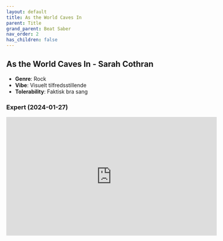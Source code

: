 ```yaml
---
layout: default
title: As the World Caves In
parent: Title
grand_parent: Beat Saber
nav_order: 2
has_children: false
---
```


## As the World Caves In - Sarah Cothran
- **Genre**: Rock
- **Vibe**: Visuelt tilfredsstillende
- **Tolerability**: Faktisk bra sang


### Expert (2024-01-27)

<iframe width="560" height="315" src="https://www.youtube.com/embed/wddjQyvFE7E?si=kK4lrMARYXlzzrIM" title="YouTube video player" frameborder="0" allow="accelerometer; autoplay; clipboard-write; encrypted-media; gyroscope; picture-in-picture; web-share" allowfullscreen></iframe>

